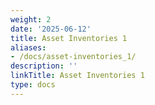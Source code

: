 ```yaml
---
weight: 2
date: '2025-06-12'
title: Asset Inventories 1
aliases:
- /docs/asset-inventories_1/
description: ''
linkTitle: Asset Inventories 1
type: docs
---
```


